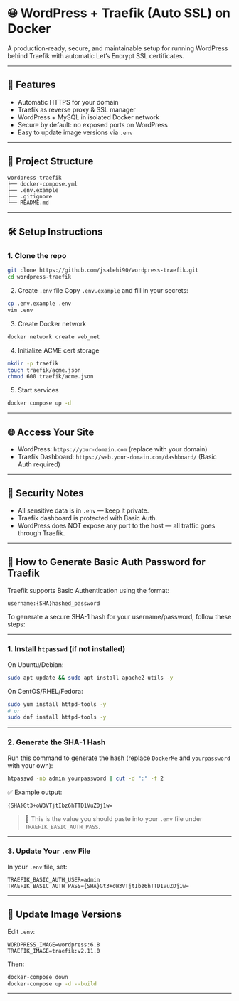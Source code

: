 # 🌐 WordPress + Traefik (Auto SSL) on Docker

A production-ready, secure, and maintainable setup for running WordPress behind Traefik with automatic Let’s Encrypt SSL certificates.

---

## 🚀 Features

- Automatic HTTPS for your domain
- Traefik as reverse proxy & SSL manager
- WordPress + MySQL in isolated Docker network
- Secure by default: no exposed ports on WordPress
- Easy to update image versions via `.env`

---

## 📁 Project Structure
```
wordpress-traefik
├── docker-compose.yml
├── .env.example
├── .gitignore
└── README.md
```
---

## 🛠️ Setup Instructions

### 1. Clone the repo

```bash
git clone https://github.com/jsalehi90/wordpress-traefik.git
cd wordpress-traefik
```

2. Create `.env` file
Copy `.env.example` and fill in your secrets:

```bash
cp .env.example .env
vim .env
```

3. Create Docker network

```bash
docker network create web_net
```

4. Initialize ACME cert storage

```bash
mkdir -p traefik
touch traefik/acme.json
chmod 600 traefik/acme.json
```
5. Start services

```bash
docker compose up -d
```
---

## 🌐 Access Your Site

- WordPress: `https://your-domain.com` (replace with your domain)
- Traefik Dashboard: `https://web.your-domain.com/dashboard/` (Basic Auth required)

---

## 🔐 Security Notes

- All sensitive data is in `.env` — keep it private.
- Traefik dashboard is protected with Basic Auth.
- WordPress does NOT expose any port to the host — all traffic goes through Traefik.

---

## 🔐 How to Generate Basic Auth Password for Traefik

Traefik supports Basic Authentication using the format:

```
username:{SHA}hashed_password
```

To generate a secure SHA-1 hash for your username/password, follow these steps:

---

### 1. Install `htpasswd` (if not installed)

On Ubuntu/Debian:
```bash
sudo apt update && sudo apt install apache2-utils -y
```

On CentOS/RHEL/Fedora:
```bash
sudo yum install httpd-tools -y
# or
sudo dnf install httpd-tools -y
```

---

### 2. Generate the SHA-1 Hash

Run this command to generate the hash (replace `DockerMe` and `yourpassword` with your own):

```bash
htpasswd -nb admin yourpassword | cut -d ":" -f 2
```

✅ Example output:
```
{SHA}Gt3+oW3VTjtIbz6hTTD1VuZDj1w=
```

> 📌 This is the value you should paste into your `.env` file under `TRAEFIK_BASIC_AUTH_PASS`.

---

### 3. Update Your `.env` File

In your `.env` file, set:

```env
TRAEFIK_BASIC_AUTH_USER=admin
TRAEFIK_BASIC_AUTH_PASS={SHA}Gt3+oW3VTjtIbz6hTTD1VuZDj1w=
```

---

## 🔄 Update Image Versions

Edit `.env`:

```env
WORDPRESS_IMAGE=wordpress:6.8
TRAEFIK_IMAGE=traefik:v2.11.0
```

Then:

```bash
docker-compose down
docker-compose up -d --build
```

---